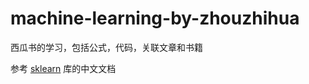 # machine-learning-by-zhouzhihua
西瓜书的学习，包括公式，代码，关联文章和书籍

参考 [sklearn](https://github.com/git163/sklearn-doc-zh) 库的中文文档
